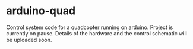 # arduino-quad

Control system code for a quadcopter running on arduino. Project is currently on pause. Details of the hardware and the control schematic will be uploaded soon.
